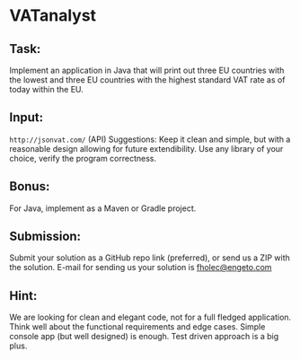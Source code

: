 # VATanalyst

## Task:
Implement an application in Java that will print out three EU countries with the lowest
and three EU countries with the highest standard VAT rate as of today within the EU.
## Input:
`http://jsonvat.com/` (API)
Suggestions: Keep it clean and simple, but with a reasonable design allowing for future extendibility.
Use any library of your choice, verify the program correctness.
## Bonus:
For Java, implement as a Maven or Gradle project.
## Submission:
Submit your solution as a GitHub repo link (preferred), or send us a ZIP with the solution. E-mail for sending us your solution is fholec@engeto.com
## Hint:
We are looking for clean and elegant code, not for a full fledged application. Think well about the functional requirements and edge cases. Simple console app (but well designed) is enough. Test driven approach is a big plus.
